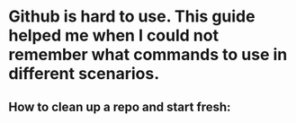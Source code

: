 # Github is hard to use. This guide helped me when I could not remember what commands to use in different scenarios.

How to clean up a repo and start fresh:
- 